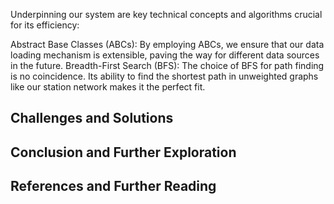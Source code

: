 Underpinning our system are key technical concepts and algorithms crucial for its efficiency:

Abstract Base Classes (ABCs): By employing ABCs, we ensure that our data loading mechanism is extensible, paving the way for different data sources in the future.
Breadth-First Search (BFS): The choice of BFS for path finding is no coincidence. Its ability to find the shortest path in unweighted graphs like our station network makes it the perfect fit.
## Challenges and Solutions

## Conclusion and Further Exploration

## References and Further Reading